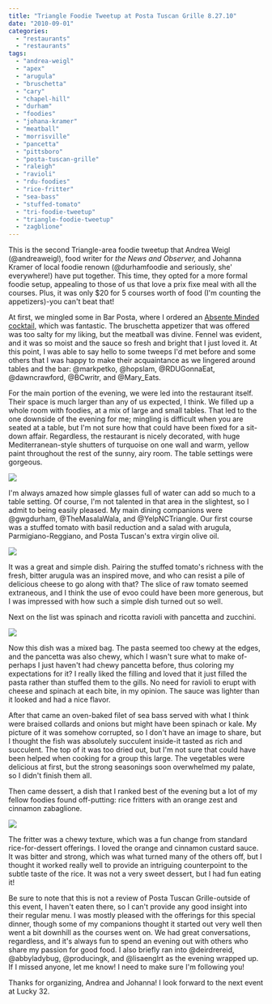 ```yaml
---
title: "Triangle Foodie Tweetup at Posta Tuscan Grille 8.27.10"
date: "2010-09-01"
categories: 
  - "restaurants"
  - "restaurants"
tags: 
  - "andrea-weigl"
  - "apex"
  - "arugula"
  - "bruschetta"
  - "cary"
  - "chapel-hill"
  - "durham"
  - "foodies"
  - "johana-kramer"
  - "meatball"
  - "morrisville"
  - "pancetta"
  - "pittsboro"
  - "posta-tuscan-grille"
  - "raleigh"
  - "ravioli"
  - "rdu-foodies"
  - "rice-fritter"
  - "sea-bass"
  - "stuffed-tomato"
  - "tri-foodie-tweetup"
  - "triangle-foodie-tweetup"
  - "zagblione"
---
```


This is the second Triangle-area foodie tweetup that Andrea Weigl (@andreaweigl), food writer for _the News and Observer,_ and Johanna Kramer of local foodie renown (@durhamfoodie and seriously, she' everywhere!) have put together. This time, they opted for a more formal foodie setup, appealing to those of us that love a prix fixe meal with all the courses. Plus, it was only $20 for 5 courses worth of food (I'm counting the appetizers)-you can't beat that!

At first, we mingled some in Bar Posta, where I ordered an [Absente Minded cocktail,](../../../../../?p=1538) which was fantastic. The bruschetta appetizer that was offered was too salty for my liking, but the meatball was divine. Fennel was evident, and it was so moist and the sauce so fresh and bright that I just loved it. At this point, I was able to say hello to some tweeps I'd met before and some others that I was happy to make their acquaintance as we lingered around tables and the bar: @markpetko, @hopslam, @RDUGonnaEat, @dawncrawford, @BCwritr, and @Mary\_Eats.

For the main portion of the evening, we were led into the restaurant itself. Their space is much larger than any of us expected, I think. We filled up a whole room with foodies, at a mix of large and small tables. That led to the one downside of the evening for me; mingling is difficult when you are seated at a table, but I'm not sure how that could have been fixed for a sit-down affair. Regardless, the restaurant is nicely decorated, with huge Mediterranean-style shutters of turquoise on one wall and warm, yellow paint throughout the rest of the sunny, airy room. The table settings were gorgeous.

![](http://www.thegourmez.com/gourmez/photos/foodietweetup01.JPG)

I'm always amazed how simple glasses full of water can add so much to a table setting. Of course, I'm not talented in that area in the slightest, so I admit to being easily pleased. My main dining companions were @gwgdurham, @TheMasalaWala, and @YelpNCTriangle. Our first course was a stuffed tomato with basil reduction and a salad with arugula, Parmigiano-Reggiano, and Posta Tuscan's extra virgin olive oil.

![](http://www.thegourmez.com/gourmez/photos/foodietweetup02.JPG)

It was a great and simple dish. Pairing the stuffed tomato's richness with the fresh, bitter arugula was an inspired move, and who can resist a pile of delicious cheese to go along with that? The slice of raw tomato seemed extraneous, and I think the use of evoo could have been more generous, but I was impressed with how such a simple dish turned out so well.

Next on the list was spinach and ricotta ravioli with pancetta and zucchini.

![](http://www.thegourmez.com/gourmez/photos/foodietweetup03.JPG)

Now this dish was a mixed bag. The pasta seemed too chewy at the edges, and the pancetta was also chewy, which I wasn't sure what to make of-perhaps I just haven't had chewy pancetta before, thus coloring my expectations for it? I really liked the filling and loved that it just filled the pasta rather than stuffed them to the gills. No need for ravioli to erupt with cheese and spinach at each bite, in my opinion. The sauce was lighter than it looked and had a nice flavor.

After that came an oven-baked filet of sea bass served with what I think were braised collards and onions but might have been spinach or kale. My picture of it was somehow corrupted, so I don't have an image to share, but I thought the fish was absolutely succulent inside-it tasted as rich and succulent. The top of it was too dried out, but I'm not sure that could have been helped when cooking for a group this large. The vegetables were delicious at first, but the strong seasonings soon overwhelmed my palate, so I didn't finish them all.

Then came dessert, a dish that I ranked best of the evening but a lot of my fellow foodies found off-putting: rice fritters with an orange zest and cinnamon zabaglione.

![](http://www.thegourmez.com/gourmez/photos/foodietweetup05.JPG)

The fritter was a chewy texture, which was a fun change from standard rice-for-dessert offerings. I loved the orange and cinnamon custard sauce. It was bitter and strong, which was what turned many of the others off, but I thought it worked really well to provide an intriguing counterpoint to the subtle taste of the rice. It was not a very sweet dessert, but I had fun eating it!

Be sure to note that this is not a review of Posta Tuscan Grille-outside of this event, I haven't eaten there, so I can't provide any good insight into their regular menu. I was mostly pleased with the offerings for this special dinner, though some of my companions thought it started out very well then went a bit downhill as the courses went on. We had great conversations, regardless, and it's always fun to spend an evening out with others who share my passion for good food. I also briefly ran into @deirdrereid, @abbyladybug, @producingk, and @lisaenglrt as the evening wrapped up. If I missed anyone, let me know! I need to make sure I'm following you!

Thanks for organizing, Andrea and Johanna! I look forward to the next event at Lucky 32.
